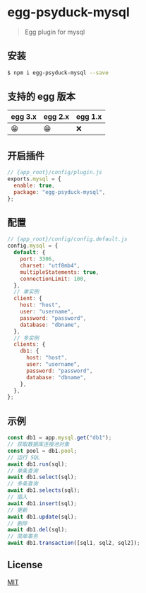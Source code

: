 # egg-psyduck-mysql

> Egg plugin for mysql

## 安装

```bash
$ npm i egg-psyduck-mysql --save
```

## 支持的 egg 版本

| egg 3.x | egg 2.x | egg 1.x |
| ------- | ------- | ------- |
| 😁      | 😁      | ❌      |

## 开启插件

```js
// {app_root}/config/plugin.js
exports.mysql = {
  enable: true,
  package: "egg-psyduck-mysql",
};
```

## 配置

```js
// {app_root}/config/config.default.js
config.mysql = {
  default: {
    port: 3306,
    charset: "utf8mb4",
    multipleStatements: true,
    connectionLimit: 100,
  },
  // 单实例
  client: {
    host: "host",
    user: "username",
    password: "password",
    database: "dbname",
  },
  // 多实例
  clients: {
    db1: {
      host: "host",
      user: "username",
      password: "password",
      database: "dbname",
    },
  },
};
```

## 示例

```js
const db1 = app.mysql.get("db1");
// 获取数据库连接池对象
const pool = db1.pool;
// 运行 SQL
await db1.run(sql);
// 单条查询
await db1.select(sql);
// 多条查询
await db1.selects(sql);
// 插入
await db1.insert(sql);
// 更新
await db1.update(sql);
// 删除
await db1.del(sql);
// 简单事务
await db1.transaction([sql1, sql2, sql2]);
```

## License

[MIT](LICENSE)
